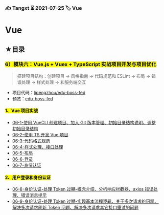 ### ✍️ Tangxt ⏳ 2021-07-25 🏷️ Vue

# Vue

## ★目录

### <mark>6）模块六：Vue.js + Vuex + TypeScript 实战项目开发与项目优化</mark>

> 搭建项目结构：创建项目 -> 风格指南 -> 代码规范和 ESLint -> 布局 -> 错误处理 -> 样式处理 -> 和服务端交互

- 项目代码：[lipengzhou/edu-boss-fed](https://github.com/lipengzhou/edu-boss-fed)
- 预览：[edu-boss-fed](https://edu-boss-fed-git-master-lpz.vercel.app/#/login?redirect=%2F)

#### <mark>1、Vue 项目实战</mark>

- [06-1-使用 VueCLI 创建项目、加入 Git 版本管理、初始目录结构说明、调整初始目录结构](./06-1.md)
- [06-2-使用 TS 开发 Vue 项目](./06-2.md)
- [06-3-代码格式规范](./06-3.md)
- [06-4-样式处理、接口处理](./06-4.md)
- [06-5-布局](./06-5.md)
- [06-6-登录](./06-6.md)
- [06-7-身份认证](./06-7.md)

#### <mark>2、用户登录和身份认证</mark>

- [06-8-身份认证-处理 Token 过期-概念介绍、分析响应拦截器、axios 错误处理、错误消息提示](./06-8.md)
- [06-9-身份认证-处理 Token 过期-实现基本流程逻辑、关于多次请求的问题、解决多次请求刷新 Token 问题、解决多次请求其它接口重试的问题](./06-9.md)
